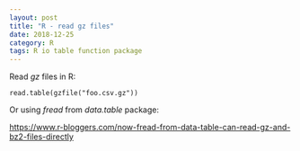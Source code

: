 ```yaml
---
layout: post
title: "R - read gz files"
date: 2018-12-25
category: R
tags: R io table function package
---
```


Read <em>gz</em> files in R:

```
read.table(gzfile("foo.csv.gz"))

```

Or using <em>fread</em> from <em>data.table</em> package:

<a href="https://www.r-bloggers.com/now-fread-from-data-table-can-read-gz-and-bz2-files-directly">https://www.r-bloggers.com/now-fread-from-data-table-can-read-gz-and-bz2-files-directly</a>
